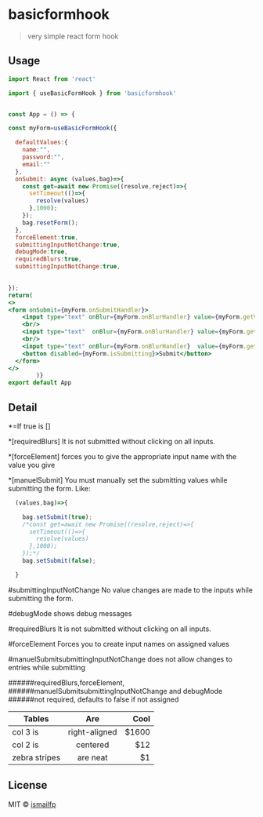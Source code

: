 # basicformhook

> very simple react form hook





## Usage

```jsx
import React from 'react'

import { useBasicFormHook } from 'basicformhook'


const App = () => {

const myForm=useBasicFormHook({

  defaultValues:{
    name:"",
    password:"",
    email:""
  },
  onSubmit: async (values,bag)=>{
    const get=await new Promise((resolve,reject)=>{
      setTimeout(()=>{
        resolve(values)
      },1000);
    });
    bag.resetForm();
  },
  forceElement:true,
  submittingInputNotChange:true,
  debugMode:true,
  requiredBlurs:true,
  submittingInputNotChange:true,
  

});
return(
<>
<form onSubmit={myForm.onSubmitHandler}>
    <input type="text" onBlur={myForm.onBlurHandler} value={myForm.getValues.name} onChange={myForm.onChangeHandler} placeholder='Name' name='name'/>
    <br/>
    <input type="text"  onBlur={myForm.onBlurHandler} value={myForm.getValues.password} onChange={myForm.onChangeHandler} placeholder='password' name='password'/>
    <br/>
    <input type="text" onBlur={myForm.onBlurHandler}  value={myForm.getValues.email} onChange={myForm.onChangeHandler} placeholder='email' name='email'/>
    <button disabled={myForm.isSubmitting}>Submit</button>
  </form>
</>
        )}
export default App

```

## Detail

*=If true is []

*[requiredBlurs]
It is not submitted without clicking on all inputs.

*[forceElement]
forces you to give the appropriate input name with the value you give

*[manuelSubmit]
You must manually set the submitting values ​​while submitting the form.
Like:
```jsx
  (values,bag)=>{

    bag.setSubmit(true);
    /*const get=await new Promise((resolve,reject)=>{
      setTimeout(()=>{
        resolve(values)
      },1000);
    });*/
    bag.setSubmit(false);

  }
```
#submittingInputNotChange
No value changes are made to the inputs while submitting the form.

#debugMode
shows debug messages

#requiredBlurs
It is not submitted without clicking on all inputs.

#forceElement
Forces you to create input names on assigned values

#manuelSubmitsubmittingInputNotChange
does not allow changes to entries while submitting


######requiredBlurs,forceElement,
######manuelSubmitsubmittingInputNotChange and debugMode 
######not required, defaults to false if not assigned


| Tables        | Are           | Cool  |
| ------------- |:-------------:| -----:|
| col 3 is      | right-aligned | $1600 |
| col 2 is      | centered      |   $12 |
| zebra stripes | are neat      |    $1 |


## License

MIT © [ismailfp](https://github.com/ismailfp)
